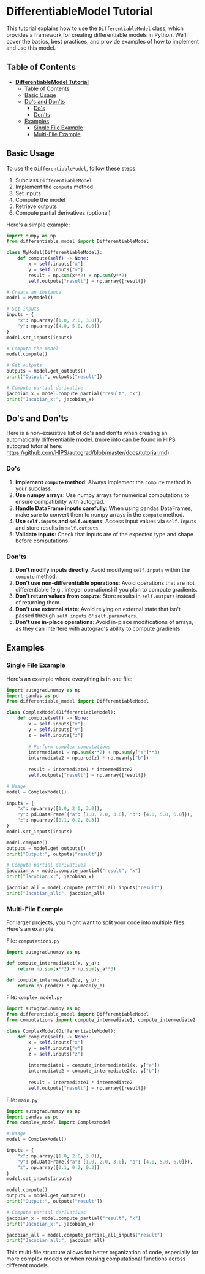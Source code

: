 # **DifferentiableModel Tutorial**

This tutorial explains how to use the `DifferentiableModel` class, which provides a framework for creating differentiable models in Python. We'll cover the basics, best practices, and provide examples of how to implement and use this model.

## Table of Contents

- [**DifferentiableModel Tutorial**](#differentiablemodel-tutorial)
  - [Table of Contents](#table-of-contents)
  - [Basic Usage](#basic-usage)
  - [Do's and Don'ts](#dos-and-donts)
    - [Do's](#dos)
    - [Don'ts](#donts)
  - [Examples](#examples)
    - [Single File Example](#single-file-example)
    - [Multi-File Example](#multi-file-example)

## Basic Usage

To use the `DifferentiableModel`, follow these steps:

1. Subclass `DifferentiableModel`
2. Implement the `compute` method
3. Set inputs
4. Compute the model
5. Retrieve outputs
6. Compute partial derivatives (optional)

Here's a simple example:

```python
import numpy as np
from differentiable_model import DifferentiableModel

class MyModel(DifferentiableModel):
    def compute(self) -> None:
        x = self.inputs["x"]
        y = self.inputs["y"]
        result = np.sum(x**2) + np.sum(y**2)
        self.outputs["result"] = np.array([result])

# Create an instance
model = MyModel()

# Set inputs
inputs = {
    "x": np.array([1.0, 2.0, 3.0]),
    "y": np.array([4.0, 5.0, 6.0])
}
model.set_inputs(inputs)

# Compute the model
model.compute()

# Get outputs
outputs = model.get_outputs()
print("Output:", outputs["result"])

# Compute partial derivative
jacobian_x = model.compute_partial("result", "x")
print("Jacobian_x:", jacobian_x)
```

## Do's and Don'ts

Here is a non-exaustive list of do's and don'ts when creating an automatically differentiable model. (more info can be found in HIPS autograd tutorial here: https://github.com/HIPS/autograd/blob/master/docs/tutorial.md)

### Do's

1. **Implement `compute` method**: Always implement the `compute` method in your subclass.
2. **Use numpy arrays**: Use numpy arrays for numerical computations to ensure compatibility with autograd.
3. **Handle DataFrame inputs carefully**: When using pandas DataFrames, make sure to convert them to numpy arrays in the `compute` method.
4. **Use `self.inputs` and `self.outputs`**: Access input values via `self.inputs` and store results in `self.outputs`.
5. **Validate inputs**: Check that inputs are of the expected type and shape before computations.

### Don'ts

1. **Don't modify inputs directly**: Avoid modifying `self.inputs` within the `compute` method.
2. **Don't use non-differentiable operations**: Avoid operations that are not differentiable (e.g., integer operations) if you plan to compute gradients.
3. **Don't return values from `compute`**: Store results in `self.outputs` instead of returning them.
4. **Don't use external state**: Avoid relying on external state that isn't passed through `self.inputs` or `self.parameters`.
5. **Don't use in-place operations**: Avoid in-place modifications of arrays, as they can interfere with autograd's ability to compute gradients.

## Examples

### Single File Example

Here's an example where everything is in one file:

```python
import autograd.numpy as np
import pandas as pd
from differentiable_model import DifferentiableModel

class ComplexModel(DifferentiableModel):
    def compute(self) -> None:
        x = self.inputs["x"]
        y = self.inputs["y"]
        z = self.inputs["z"]
        
        # Perform complex computations
        intermediate1 = np.sum(x**2) + np.sum(y["a"]**3)
        intermediate2 = np.prod(z) * np.mean(y["b"])
        
        result = intermediate1 * intermediate2
        self.outputs["result"] = np.array([result])

# Usage
model = ComplexModel()

inputs = {
    "x": np.array([1.0, 2.0, 3.0]),
    "y": pd.DataFrame({"a": [1.0, 2.0, 3.0], "b": [4.0, 5.0, 6.0]}),
    "z": np.array([0.1, 0.2, 0.3])
}
model.set_inputs(inputs)

model.compute()
outputs = model.get_outputs()
print("Output:", outputs["result"])

# Compute partial derivatives
jacobian_x = model.compute_partial("result", "x")
print("Jacobian_x:", jacobian_x)

jacobian_all = model.compute_partial_all_inputs("result")
print("Jacobian_all:", jacobian_all)
```

### Multi-File Example

For larger projects, you might want to split your code into multiple files. Here's an example:

File: `computations.py`
```python
import autograd.numpy as np

def compute_intermediate1(x, y_a):
    return np.sum(x**2) + np.sum(y_a**3)

def compute_intermediate2(z, y_b):
    return np.prod(z) * np.mean(y_b)
```

File: `complex_model.py`
```python
import autograd.numpy as np
from differentiable_model import DifferentiableModel
from computations import compute_intermediate1, compute_intermediate2

class ComplexModel(DifferentiableModel):
    def compute(self) -> None:
        x = self.inputs["x"]
        y = self.inputs["y"]
        z = self.inputs["z"]
        
        intermediate1 = compute_intermediate1(x, y["a"])
        intermediate2 = compute_intermediate2(z, y["b"])
        
        result = intermediate1 * intermediate2
        self.outputs["result"] = np.array([result])
```

File: `main.py`
```python
import autograd.numpy as np
import pandas as pd
from complex_model import ComplexModel

# Usage
model = ComplexModel()

inputs = {
    "x": np.array([1.0, 2.0, 3.0]),
    "y": pd.DataFrame({"a": [1.0, 2.0, 3.0], "b": [4.0, 5.0, 6.0]}),
    "z": np.array([0.1, 0.2, 0.3])
}
model.set_inputs(inputs)

model.compute()
outputs = model.get_outputs()
print("Output:", outputs["result"])

# Compute partial derivatives
jacobian_x = model.compute_partial("result", "x")
print("Jacobian_x:", jacobian_x)

jacobian_all = model.compute_partial_all_inputs("result")
print("Jacobian_all:", jacobian_all)
```

This multi-file structure allows for better organization of code, especially for more complex models or when reusing computational functions across different models.
